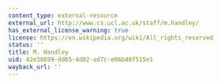 ```yaml
---
content_type: external-resource
external_url: http://www.cs.ucl.ac.uk/staff/m.handley/
has_external_license_warning: true
license: https://en.wikipedia.org/wiki/All_rights_reserved
status: ''
title: M. Handley
uid: 42e38899-dd65-4d02-ad7c-e06b48f515e1
wayback_url: ''
---
```

